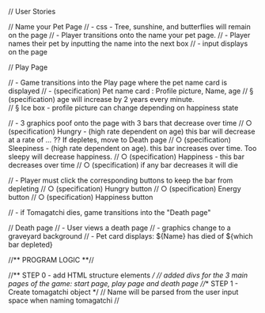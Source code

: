 // User Stories


// Name your Pet Page
//  - css - Tree, sunshine, and butterflies will remain on the page
// 	- Player transitions onto the name your pet page.
// 	- Player names their pet by inputting the name into the next box
// 	- input displays on the page
	
// Play Page

// 	- Game transitions into the Play page where the pet name card is displayed
// 	-  (specification) Pet name card : Profile picture, Name, age
// 			§ (specification) age will increase by 2 years every minute.  
// 			§ Ice box - profile picture can change depending on happiness state
		
// 	- 3 graphics poof onto the page with 3 bars that decrease over time
// 		○ (specification) Hungry - (high rate dependent on age) this bar will decrease at a rate of … ?? If depletes, move to Death page
// 		○ (specification) Sleepiness - (high rate dependent on age).  this bar increases over time.  Too sleepy will decrease happiness.
// 		○ (specification) Happiness - this bar decreases over time
// 		○ (specification) if any bar decreases it will die
		
// 	- Player must click the corresponding buttons to keep the bar from depleting 
// 		○ (specification) Hungry button
// 		○ (specification) Energy button
// 		○ (specification) Happiness button
		
// 	- if Tomagatchi dies, game transitions into the "Death page"

// Death page
// 	- User views a death page
// 	- graphics change to a graveyard background
// 	- Pet card displays: ${Name} has died of ${which bar depleted}

//** PROGRAM LOGIC  **//

//** STEP 0 - add HTML structure elements */
// added divs for the 3 main pages of the game: start page, play page and death page
//** STEP 1 - Create tomagatchi object */
// Name will be parsed from the user input space when naming tomagatchi
//